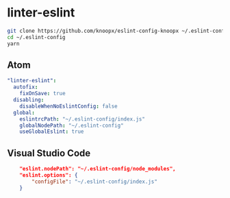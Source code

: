 # linter-eslint

```bash
git clone https://github.com/knoopx/eslint-config-knoopx ~/.eslint-config
cd ~/.eslint-config
yarn
```

## Atom

```yaml
"linter-eslint":
  autofix:
    fixOnSave: true
  disabling:
    disableWhenNoEslintConfig: false
  global:
    eslintrcPath: "~/.eslint-config/index.js"
    globalNodePath: "~/.eslint-config"
    useGlobalEslint: true
```

## Visual Studio Code

```json
    "eslint.nodePath": "~/.eslint-config/node_modules",
    "eslint.options": {
        "configFile": "~/.eslint-config/index.js"
    }
```
